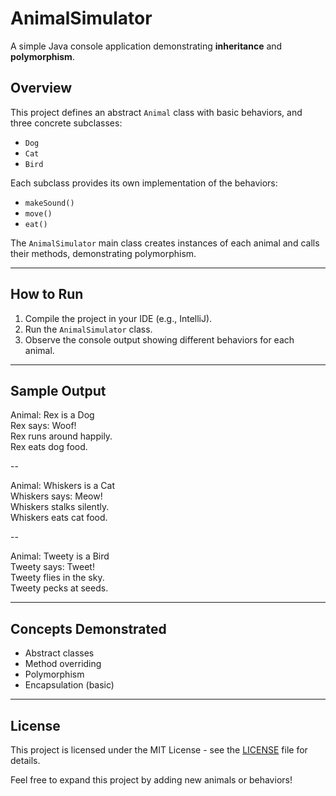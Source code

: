 # AnimalSimulator

A simple Java console application demonstrating **inheritance** and **polymorphism**.

## Overview

This project defines an abstract `Animal` class with basic behaviors, and three concrete subclasses:

- `Dog`
- `Cat`
- `Bird`

Each subclass provides its own implementation of the behaviors:
- `makeSound()`
- `move()`
- `eat()`

The `AnimalSimulator` main class creates instances of each animal and calls their methods, demonstrating polymorphism.

---

## How to Run

1. Compile the project in your IDE (e.g., IntelliJ).
2. Run the `AnimalSimulator` class.
3. Observe the console output showing different behaviors for each animal.

---

## Sample Output

Animal: Rex is a Dog <br>
Rex says: Woof! <br>
Rex runs around happily. <br>
Rex eats dog food.

--

Animal: Whiskers is a Cat <br>
Whiskers says: Meow! <br>
Whiskers stalks silently. <br>
Whiskers eats cat food.

--

Animal: Tweety is a Bird <br>
Tweety says: Tweet! <br>
Tweety flies in the sky. <br>
Tweety pecks at seeds.

---

## Concepts Demonstrated

- Abstract classes
- Method overriding
- Polymorphism
- Encapsulation (basic)

---

## License

This project is licensed under the MIT License - see the [LICENSE](LICENSE) file for details.

Feel free to expand this project by adding new animals or behaviors!
